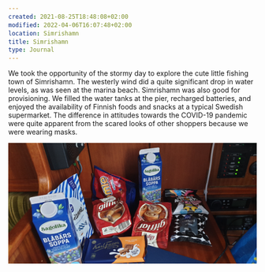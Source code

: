 ```yaml
---
created: 2021-08-25T18:48:08+02:00
modified: 2022-04-06T16:07:48+02:00
location: Simrishamn
title: Simrishamn
type: Journal
---
```


We took the opportunity of the stormy day to explore the cute little fishing town of Simrishamn.
The westerly wind did a quite significant drop in water levels, as was seen at the marina beach.
Simrishamn was also good for provisioning. We filled the water tanks at the pier, recharged batteries, and enjoyed the availability of Finnish foods and snacks at a typical Swedish supermarket. The difference in attitudes towards the COVID-19 pandemic were quite apparent from the scared looks of other shoppers because we were wearing masks.

![Image](../2022/cbdfdc8a95dc093cf564f0dd4fda6d68.jpg)
